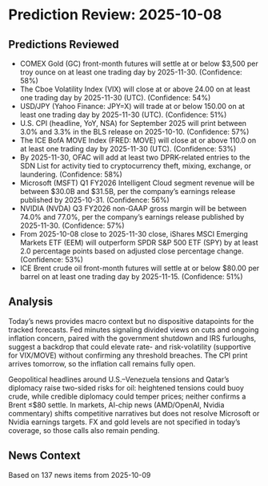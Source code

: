 # Prediction Review: 2025-10-08

## Predictions Reviewed

- COMEX Gold (GC) front-month futures will settle at or below $3,500 per troy ounce on at least one trading day by 2025-11-30. (Confidence: 58%)
- The Cboe Volatility Index (VIX) will close at or above 24.00 on at least one trading day by 2025-11-30 (UTC). (Confidence: 54%)
- USD/JPY (Yahoo Finance: JPY=X) will trade at or below 150.00 on at least one trading day by 2025-11-30 (UTC). (Confidence: 51%)
- U.S. CPI (headline, YoY, NSA) for September 2025 will print between 3.0% and 3.3% in the BLS release on 2025-10-10. (Confidence: 57%)
- The ICE BofA MOVE Index (FRED: MOVE) will close at or above 110.0 on at least one trading day by 2025-11-30 (UTC). (Confidence: 53%)
- By 2025-11-30, OFAC will add at least two DPRK-related entries to the SDN List for activity tied to cryptocurrency theft, mixing, exchange, or laundering. (Confidence: 58%)
- Microsoft (MSFT) Q1 FY2026 Intelligent Cloud segment revenue will be between $30.0B and $31.5B, per the company’s earnings release published by 2025-10-31. (Confidence: 56%)
- NVIDIA (NVDA) Q3 FY2026 non-GAAP gross margin will be between 74.0% and 77.0%, per the company’s earnings release published by 2025-11-30. (Confidence: 57%)
- From 2025-10-08 close to 2025-11-30 close, iShares MSCI Emerging Markets ETF (EEM) will outperform SPDR S&P 500 ETF (SPY) by at least 2.0 percentage points based on adjusted close percentage change. (Confidence: 53%)
- ICE Brent crude oil front-month futures will settle at or below $80.00 per barrel on at least one trading day by 2025-11-15. (Confidence: 51%)

## Analysis

Today’s news provides macro context but no dispositive datapoints for the tracked forecasts. Fed minutes signaling divided views on cuts and ongoing inflation concern, paired with the government shutdown and IRS furloughs, suggest a backdrop that could elevate rate- and risk-volatility (supportive for VIX/MOVE) without confirming any threshold breaches. The CPI print arrives tomorrow, so the inflation call remains fully open.

Geopolitical headlines around U.S.–Venezuela tensions and Qatar’s diplomacy raise two-sided risks for oil: heightened tensions could buoy crude, while credible diplomacy could temper prices; neither confirms a Brent ≤$80 settle. In markets, AI-chip news (AMD/OpenAI, Nvidia commentary) shifts competitive narratives but does not resolve Microsoft or Nvidia earnings targets. FX and gold levels are not specified in today’s coverage, so those calls also remain pending.

## News Context

Based on 137 news items from 2025-10-09
